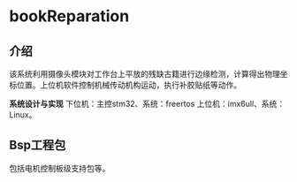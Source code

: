 # bookReparation

## 介绍
该系统利用摄像头模块对工作台上平放的残缺古籍进行边缘检测，计算得出物理坐标位置。上位机软件控制机械传动机构运动，执行补胶贴纸等动作。

**系统设计与实现**
下位机：主控stm32、系统：freertos
上位机：imx6ull、系统：Linux。

## Bsp工程包
包括电机控制板级支持包等。
